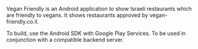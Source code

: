Vegan Friendly is an Android application to show Israeli restaurants which are friendly to vegans. 
It shows restaurants approved by vegan-friendly.co.il.

To build, use the Android SDK with Google Play Services.
To be used in conjunction with a compatible backend server.
